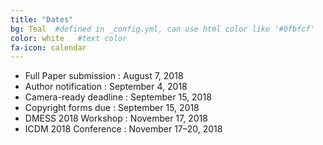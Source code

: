 ```yaml
---
title: "Dates"
bg: Teal  #defined in _config.yml, can use html color like '#0fbfcf'
color: white   #text color
fa-icon: calendar
---
```



 * Full Paper submission : August 7, 2018 
 * Author notification : September 4, 2018 
 * Camera-ready deadline  :	September 15, 2018
 * Copyright forms due : September 15, 2018
 * DMESS 2018 Workshop : November 17, 2018
 * ICDM 2018 Conference : November 17–20, 2018

